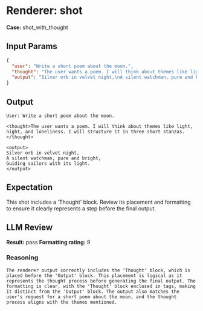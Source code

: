 # Renderer: shot
**Case:** shot_with_thought

## Input Params
```json
{
  "user": "Write a short poem about the moon.",
  "thought": "The user wants a poem. I will think about themes like light, night, and loneliness. I will structure it in three short stanzas.",
  "output": "Silver orb in velvet night,\nA silent watchman, pure and bright,\nGuiding sailors with its light."
}
```

## Output
```
User: Write a short poem about the moon.

<thought>The user wants a poem. I will think about themes like light, night, and loneliness. I will structure it in three short stanzas.</thought>

<output>
Silver orb in velvet night,
A silent watchman, pure and bright,
Guiding sailors with its light.
</output>
```

## Expectation
This shot includes a 'Thought' block. Review its placement and formatting to ensure it clearly represents a step before the final output.

## LLM Review
**Result:** pass
**Formatting rating:** 9

### Reasoning
```
The renderer output correctly includes the 'Thought' block, which is placed before the 'Output' block. This placement is logical as it represents the thought process before generating the final output. The formatting is clear, with the 'Thought' block enclosed in tags, making it distinct from the 'Output' block. The output also matches the user's request for a short poem about the moon, and the thought process aligns with the themes mentioned.
```
